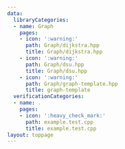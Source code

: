 ```yaml
---
data:
  libraryCategories:
  - name: Graph
    pages:
    - icon: ':warning:'
      path: Graph/dijkstra.hpp
      title: Graph/dijkstra.hpp
    - icon: ':warning:'
      path: Graph/dsu.hpp
      title: Graph/dsu.hpp
    - icon: ':warning:'
      path: Graph/graph-template.hpp
      title: graph-template
  verificationCategories:
  - name: .
    pages:
    - icon: ':heavy_check_mark:'
      path: example.test.cpp
      title: example.test.cpp
layout: toppage
---
```

